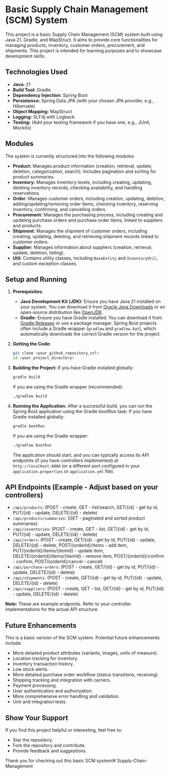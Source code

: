 # Basic Supply Chain Management (SCM) System

This project is a basic Supply Chain Management (SCM) system built using Java 21, Gradle, and MapStruct. It aims to provide core functionalities for managing products, inventory, customer orders, procurement, and shipments. This project is intended for learning purposes and to showcase development skills.

## Technologies Used

* **Java:** 21
* **Build Tool:** Gradle
* **Dependency Injection:** Spring Boot
* **Persistence:** Spring Data JPA (with your chosen JPA provider, e.g., Hibernate)
* **Object Mapping:** MapStruct
* **Logging:** SLF4j with Logback
* **Testing:** (Add your testing framework if you have one, e.g., JUnit, Mockito)

## Modules

The system is currently structured into the following modules:

* **Product:** Manages product information (creation, retrieval, update, deletion, categorization, search). Includes pagination and sorting for product summaries.
* **Inventory:** Manages inventory levels, including creating, updating, deleting inventory records, checking availability, and handling reservations.
* **Order:** Manages customer orders, including creation, updating, deletion, adding/updating/removing order items, checking inventory, reserving inventory, confirming, and cancelling orders.
* **Procurement:** Manages the purchasing process, including creating and updating purchase orders and purchase order items, linked to suppliers and products.
* **Shipment:** Manages the shipment of customer orders, including creating, updating, deleting, and retrieving shipment records linked to customer orders.
* **Supplier:** Manages information about suppliers (creation, retrieval, update, deletion, listing).
* **Util:** Contains utility classes, including `BaseEntity` and `InventoryUtil`, and custom exception classes.

## Setup and Running

1.  **Prerequisites:**
    * **Java Development Kit (JDK):** Ensure you have Java 21 installed on your system. You can download it from [Oracle Java Downloads](https://www.oracle.com/java/technologies/downloads/) or an open-source distribution like [OpenJDK](https://openjdk.java.net/).
    * **Gradle:** Ensure you have Gradle installed. You can download it from [Gradle Releases](https://gradle.org/releases/) or use a package manager. Spring Boot projects often include a Gradle wrapper (`gradlew` and `gradlew.bat`), which automatically downloads the correct Gradle version for the project.

2.  **Getting the Code:**
    ```bash
    git clone <your_github_repository_url>
    cd <your_project_directory>
    ```

3.  **Building the Project:**
    If you have Gradle installed globally:
    ```bash
    gradle build
    ```
    If you are using the Gradle wrapper (recommended):
    ```bash
    ./gradlew build
    ```

4.  **Running the Application:**
    After a successful build, you can run the Spring Boot application using the Gradle bootRun task:
    If you have Gradle installed globally:
    ```bash
    gradle bootRun
    ```
    If you are using the Gradle wrapper:
    ```bash
    ./gradlew bootRun
    ```

    The application should start, and you can typically access its API endpoints (if you have controllers implemented) at `http://localhost:8080` (or a different port configured in your `application.properties` or `application.yml` file).

## API Endpoints (Example - Adjust based on your controllers)

* `/api/products`: (POST - create, GET - list/search, GET/{id} - get by id, PUT/{id} - update, DELETE/{id} - delete)
* `/api/products/summaries`: (GET - paginated and sorted product summaries)
* `/api/inventories`: (POST - create, GET - list, GET/{id} - get by id, PUT/{id} - update, DELETE/{id} - delete)
* `/api/orders`: (POST - create, GET/{id} - get by id, PUT/{id} - update, DELETE/{id} - delete, POST/{orderId}/items - add item, PUT/{orderId}/items/{itemId} - update item, DELETE/{orderId}/items/{itemId} - remove item, POST/{orderId}/confirm - confirm, POST/{orderId}/cancel - cancel)
* `/api/purchase-orders`: (POST - create, GET/{id} - get by id, PUT/{id} - update, DELETE/{id} - delete)
* `/api/shipments`: (POST - create, GET/{id} - get by id, PUT/{id} - update, DELETE/{id} - delete)
* `/api/suppliers`: (POST - create, GET - list, GET/{id} - get by id, PUT/{id} - update, DELETE/{id} - delete)

**Note:** These are example endpoints. Refer to your controller implementations for the actual API structure.

## Future Enhancements

This is a basic version of the SCM system. Potential future enhancements include:

* More detailed product attributes (variants, images, units of measure).
* Location tracking for inventory.
* Inventory transaction history.
* Low stock alerts.
* More detailed purchase order workflow (status transitions, receiving).
* Shipping tracking and integration with carriers.
* Payment processing.
* User authentication and authorization.
* More comprehensive error handling and validation.
* Unit and integration tests.

## Show Your Support

If you find this project helpful or interesting, feel free to:

* Star the repository.
* Fork the repository and contribute.
* Provide feedback and suggestions.

Thank you for checking out this basic SCM system!# Supply-Chain-Management

